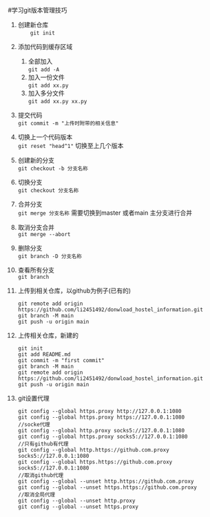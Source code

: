#学习git版本管理技巧
1. 创建新仓库    
 &emsp;&emsp;```git init```   
2. 添加代码到缓存区域  
   1. 全部加入  
    `git add -A`  
    2. 加入一份文件  
    `git add xx.py`
    3. 加入多分文件  
    `git add xx.py xx.py`
3. 提交代码  
    `git commit -m "上传时附带的相关信息"`
4. 切换上一个代码版本  
    `git reset "head^1"` 切换至上几个版本
5. 创建新的分支  
    `git checkout -b 分支名称`
6. 切换分支  
    `git checkout 分支名称`
7. 合并分支  
    `git merge 分支名称` 需要切换到master 或者main 主分支进行合并  
8. 取消分支合并  
    `git merge --abort` 
9. 删除分支  
    `git branch -D 分支名称`
10. 查看所有分支  
    `git branch`
    
11. 上传到相关仓库，以github为例子(已有的)  
    ```
    git remote add origin https://github.com/li2451492/donwload_hostel_information.git
    git branch -M main
    git push -u origin main
    ```

12. 上传相关仓库，新建的
    ```
    git init
    git add README.md
    git commit -m "first commit"
    git branch -M main
    git remote add origin https://github.com/li2451492/donwload_hostel_information.git
    git push -u origin main
    ```
13. git设置代理  
    ```
    git config --global https.proxy http://127.0.0.1:1080
    git config --global https.proxy https://127.0.0.1:1080
    //socke代理
    git config --global http.proxy socks5://127.0.0.1:1080
    git config --global https.proxy socks5://127.0.0.1:1080
    //只有github有代理
    git config --global http.https://github.com.proxy socks5://127.0.0.1:1080
    git config --global https.https://github.com.proxy socks5://127.0.0.1:1080
    //取消github代理
    git config --global --unset http.https://github.com.proxy
    git config --global --unset https.https://github.com.proxy
    //取消全局代理
    git config --global --unset http.proxy
    git config --global --unset https.proxy

```
